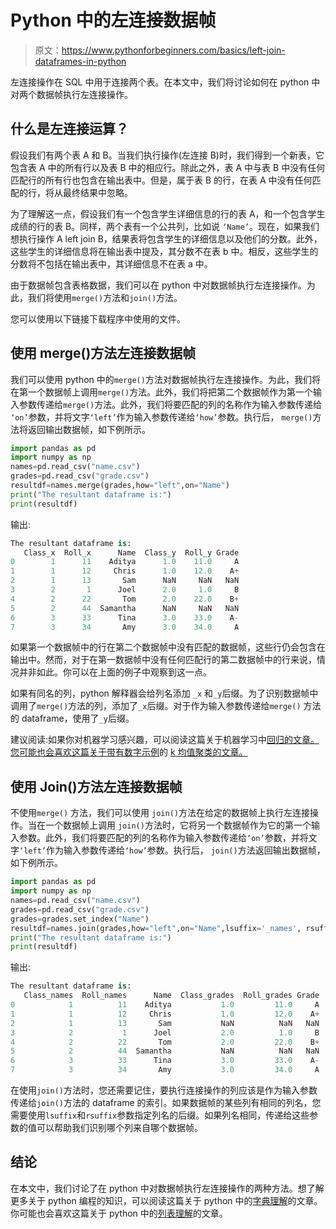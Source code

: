 # Python 中的左连接数据帧

> 原文：<https://www.pythonforbeginners.com/basics/left-join-dataframes-in-python>

左连接操作在 SQL 中用于连接两个表。在本文中，我们将讨论如何在 python 中对两个数据帧执行左连接操作。

## 什么是左连接运算？

假设我们有两个表 A 和 B。当我们执行操作(左连接 B)时，我们得到一个新表，它包含表 A 中的所有行以及表 B 中的相应行。除此之外，表 A 中与表 B 中没有任何匹配行的所有行也包含在输出表中。但是，属于表 B 的行，在表 A 中没有任何匹配的行，将从最终结果中忽略。

为了理解这一点，假设我们有一个包含学生详细信息的行的表 A，和一个包含学生成绩的行的表 B。同样，两个表有一个公共列，比如说 `‘Name’`。现在，如果我们想执行操作 A left join B，结果表将包含学生的详细信息以及他们的分数。此外，这些学生的详细信息将在输出表中提及，其分数不在表 b 中。相反，这些学生的分数将不包括在输出表中，其详细信息不在表 a 中。

由于数据帧包含表格数据，我们可以在 python 中对数据帧执行左连接操作。为此，我们将使用`merge()`方法和`join()`方法。

您可以使用以下链接下载程序中使用的文件。

## 使用 merge()方法左连接数据帧

我们可以使用 python 中的`merge()`方法对数据帧执行左连接操作。为此，我们将在第一个数据帧上调用`merge()`方法。此外，我们将把第二个数据帧作为第一个输入参数传递给`merge()`方法。此外，我们将要匹配的列的名称作为输入参数传递给 `‘on’`参数，并将文字`‘left’`作为输入参数传递给`‘how’`参数。执行后， `merge()`方法将返回输出数据帧，如下例所示。

```py
import pandas as pd
import numpy as np
names=pd.read_csv("name.csv")
grades=pd.read_csv("grade.csv")
resultdf=names.merge(grades,how="left",on="Name")
print("The resultant dataframe is:")
print(resultdf)
```

输出:

```py
The resultant dataframe is:
   Class_x  Roll_x      Name  Class_y  Roll_y Grade
0        1      11    Aditya      1.0    11.0     A
1        1      12     Chris      1.0    12.0    A+
2        1      13       Sam      NaN     NaN   NaN
3        2       1      Joel      2.0     1.0     B
4        2      22       Tom      2.0    22.0    B+
5        2      44  Samantha      NaN     NaN   NaN
6        3      33      Tina      3.0    33.0    A-
7        3      34       Amy      3.0    34.0     A 
```

如果第一个数据帧中的行在第二个数据帧中没有匹配的数据帧，这些行仍会包含在输出中。然而，对于在第一数据帧中没有任何匹配行的第二数据帧中的行来说，情况并非如此。你可以在上面的例子中观察到这一点。

如果有同名的列，python 解释器会给列名添加 `_x` 和`_y`后缀。为了识别数据帧中调用了`merge()`方法的列，添加了`_x`后缀。对于作为输入参数传递给`merge()` 方法的 dataframe，使用了`_y`后缀。

建议阅读:如果你对机器学习感兴趣，可以阅读这篇关于机器学习中[回归的文章。您可能也会喜欢这篇关于带有数字示例](https://codinginfinite.com/regression-in-machine-learning-with-examples/)的 [k 均值聚类的文章。](https://codinginfinite.com/k-means-clustering-using-sklearn-in-python/)

## 使用 Join()方法左连接数据帧

不使用`merge()` 方法，我们可以使用 `join()`方法在给定的数据帧上执行左连接操作。当在一个数据帧上调用 `join()`方法时，它将另一个数据帧作为它的第一个输入参数。此外，我们将要匹配的列的名称作为输入参数传递给`‘on’`参数，并将文字`‘left’`作为输入参数传递给`‘how’`参数。执行后， `join()`方法返回输出数据帧，如下例所示。

```py
import pandas as pd
import numpy as np
names=pd.read_csv("name.csv")
grades=pd.read_csv("grade.csv")
grades=grades.set_index("Name")
resultdf=names.join(grades,how="left",on="Name",lsuffix='_names', rsuffix='_grades')
print("The resultant dataframe is:")
print(resultdf)
```

输出:

```py
The resultant dataframe is:
   Class_names  Roll_names      Name  Class_grades  Roll_grades Grade
0            1          11    Aditya           1.0         11.0     A
1            1          12     Chris           1.0         12.0    A+
2            1          13       Sam           NaN          NaN   NaN
3            2           1      Joel           2.0          1.0     B
4            2          22       Tom           2.0         22.0    B+
5            2          44  Samantha           NaN          NaN   NaN
6            3          33      Tina           3.0         33.0    A-
7            3          34       Amy           3.0         34.0     A
```

在使用`join()`方法时，您还需要记住，要执行连接操作的列应该是作为输入参数传递给`join()`方法的 dataframe 的索引。如果数据帧的某些列有相同的列名，您需要使用`lsuffix`和`rsuffix`参数指定列名的后缀。如果列名相同，传递给这些参数的值可以帮助我们识别哪个列来自哪个数据帧。

## 结论

在本文中，我们讨论了在 python 中对数据帧执行左连接操作的两种方法。想了解更多关于 python 编程的知识，可以阅读这篇关于 python 中的[字典理解](https://www.pythonforbeginners.com/dictionary/dictionary-comprehension-in-python)的文章。你可能也会喜欢这篇关于 python 中的[列表理解](https://www.pythonforbeginners.com/basics/list-comprehensions-in-python)的文章。